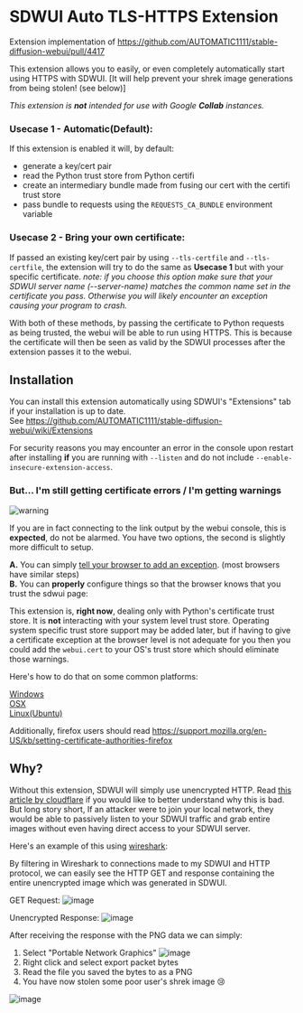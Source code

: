 # SDWUI Auto TLS-HTTPS Extension
Extension implementation of https://github.com/AUTOMATIC1111/stable-diffusion-webui/pull/4417

 This extension allows you to easily, or even completely automatically start using HTTPS with SDWUI. [It will help prevent your shrek image generations from being stolen! (see below)]
 
 *This extension is **not** intended for use with Google **Collab** instances.*
 
 
### Usecase 1 - Automatic(Default):
If this extension is enabled it will, by default:
- generate a key/cert pair
- read the Python trust store from Python certifi
- create an intermediary bundle made from fusing our cert with the certifi trust store
- pass bundle to requests using the `REQUESTS_CA_BUNDLE` environment variable
 
### Usecase 2 - Bring your own certificate:
If passed an existing key/cert pair by using `--tls-certfile` and `--tls-certfile`, the extension will try to do the same as **Usecase 1** but with your specific certificate.
*note: if you choose this option make sure that your SDWUI server name (--server-name) matches the common name set in the certificate you pass. Otherwise you will likely encounter an exception causing your program to crash.*

 
With both of these methods, by passing the certificate to Python requests as being trusted, the webui will be able to run using HTTPS. This is because the certificate will then be seen as valid by the SDWUI processes after the extension passes it to the webui.

## Installation
You can install this extension automatically using SDWUI's "Extensions" tab if your installation is up to date.
\
See https://github.com/AUTOMATIC1111/stable-diffusion-webui/wiki/Extensions

For security reasons you may encounter an error in the console upon restart after installing **if** you are running with `--listen` and do not include `--enable-insecure-extension-access`.

### But... I'm still getting certificate errors / I'm getting warnings
![warning](https://i0.wp.com/DeployHappiness.com/wp-content/uploads/2019/02/01.png?resize=442%2C230&ssl=1)

If you are in fact connecting to the link output by the webui console, this is **expected**, do not be alarmed. You have two options, the second is slightly more difficult to setup. 

**A.** You can simply [tell your browser to add an exception](https://support.google.com/chrome/answer/99020?hl=en&co=GENIE.Platform%3DDesktop). (most browsers have similar steps)\
**B.** You can **properly** configure things so that the browser knows that you trust the sdwui page:

This extension is, **right now**, dealing only with Python's certificate trust store. It is **not** interacting with your system level trust store. Operating system specific trust store support may be added later, but if having to give a certificate exception at the browser level is not adequate for you then you could add the `webui.cert` to your OS's trust store which should eliminate those warnings.

Here's how to do that on some common platforms:

[Windows](https://techcommunity.microsoft.com/t5/windows-server-essentials-and/installing-a-self-signed-certificate-as-a-trusted-root-ca-in/ba-p/396105)
\
[OSX](https://support.apple.com/guide/keychain-access/add-certificates-to-a-keychain-kyca2431/mac)
\
[Linux(Ubuntu)](https://ubuntu.com/server/docs/security-trust-store)

Additionally, firefox users should read https://support.mozilla.org/en-US/kb/setting-certificate-authorities-firefox


## Why?

 Without this extension, SDWUI will simply use unencrypted HTTP. Read [this article by cloudflare](https://www.cloudflare.com/learning/ssl/why-is-http-not-secure/) if you would like to better understand why this is bad. But long story short, If an attacker were to join your local network, they would be able to passively listen to your SDWUI traffic and grab entire images without even having direct access to your SDWUI server.
 
 Here's an example of this using [wireshark](https://www.wireshark.org/):
 
By filtering in Wireshark to connections made to my SDWUI and HTTP protocol, we can easily see the HTTP GET and response containing the entire unencrypted image which was generated in SDWUI.
 
 GET Request:
![image](https://user-images.githubusercontent.com/30642826/201568983-170717f0-8bc9-40f3-890e-0cb6dce21f7d.png)

Unencrypted Response:
![image](https://user-images.githubusercontent.com/30642826/201569119-15610c55-8890-4627-bedd-b10be3838b67.png)

After receiving the response with the PNG data we can simply:
1. Select "Portable Network Graphics"
![image](https://user-images.githubusercontent.com/30642826/201569545-eaf9adac-9346-49e1-8c96-8e711203c8bd.png)
2. Right click and select export packet bytes
3. Read the file you saved the bytes to as a PNG
4. You have now stolen some poor user's shrek image 😢

![image](https://user-images.githubusercontent.com/30642826/201570306-87d62515-0c38-40c3-af84-936b5216c93a.png)
